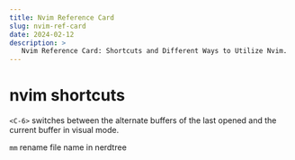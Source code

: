 ```yaml
---
title: Nvim Reference Card
slug: nvim-ref-card
date: 2024-02-12
description: >
   Nvim Reference Card: Shortcuts and Different Ways to Utilize Nvim.
---
```


# nvim shortcuts   
`<C-6>` switches between the alternate buffers of the last opened and the current buffer in
visual mode.

`mm` rename file name in nerdtree








